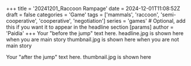 +++
title = '20241201_Raccoon Rampage'
date = 2024-12-01T11:08:52Z
draft = false
categories = 'Game'
tags = ['mammals', 'raccoon', 'semi-cooperative', 'cooperative', 'negotiation']
series = 'games' # Optional, add this if you want it to appear in the headline section
[params]
  author = 'Paidia'
+++
Your "before the jump" text here.
headline.jpg is shown here when you are main story
thumbnail.jpg is shown here when you are not main story
<!--more-->
Your "after the jump" text here.
thumbnail.jpg is shown here 